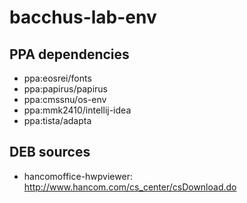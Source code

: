 # bacchus-lab-env

## PPA dependencies

* ppa:eosrei/fonts
* ppa:papirus/papirus
* ppa:cmssnu/os-env
* ppa:mmk2410/intellij-idea
* ppa:tista/adapta

## DEB sources

* hancomoffice-hwpviewer: http://www.hancom.com/cs_center/csDownload.do
